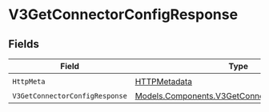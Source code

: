 # V3GetConnectorConfigResponse


## Fields

| Field                                                                                                     | Type                                                                                                      | Required                                                                                                  | Description                                                                                               |
| --------------------------------------------------------------------------------------------------------- | --------------------------------------------------------------------------------------------------------- | --------------------------------------------------------------------------------------------------------- | --------------------------------------------------------------------------------------------------------- |
| `HttpMeta`                                                                                                | [HTTPMetadata](../../Models/Components/HTTPMetadata.md)                                                   | :heavy_check_mark:                                                                                        | N/A                                                                                                       |
| `V3GetConnectorConfigResponse`                                                                            | [Models.Components.V3GetConnectorConfigResponse](../../Models/Components/V3GetConnectorConfigResponse.md) | :heavy_minus_sign:                                                                                        | OK                                                                                                        |